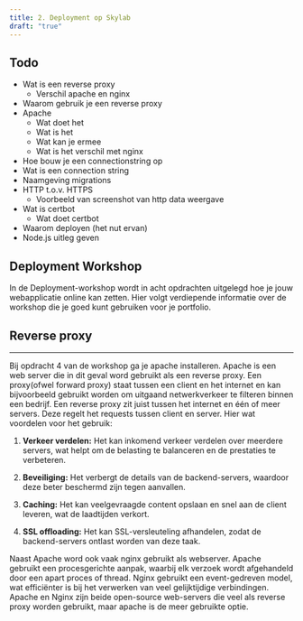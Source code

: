 ```yaml
---
title: 2. Deployment op Skylab
draft: "true"
---
```

## Todo
- Wat is een reverse proxy
	- Verschil apache en nginx
- Waarom gebruik je een reverse proxy
- Apache
	- Wat doet het 
	- Wat is het 
	- Wat kan je ermee
	- Wat is het verschil met nginx
- Hoe bouw je een connectionstring op
- Wat is een connection string
- Naamgeving migrations
- HTTP t.o.v. HTTPS
	- Voorbeeld van screenshot van http data weergave
- Wat is certbot
	- Wat doet certbot
- Waarom deployen (het nut ervan)
- Node.js uitleg geven


Deployment Workshop
---
In de Deployment-workshop wordt in acht opdrachten uitgelegd hoe je jouw webapplicatie online kan zetten. Hier volgt verdiepende informatie over de workshop die je goed kunt gebruiken voor je portfolio.

  
## Reverse proxy
---
Bij opdracht 4 van de workshop ga je apache installeren. Apache is een web server die in dit geval word gebruikt als een reverse proxy. Een proxy(ofwel forward proxy) staat tussen een client en het internet en kan bijvoorbeeld gebruikt worden om uitgaand netwerkverkeer te filteren binnen een bedrijf. Een reverse proxy zit juist tussen het internet en één of meer servers. Deze regelt het requests tussen client en server. Hier wat voordelen voor het gebruik:

1. **Verkeer verdelen:** Het kan inkomend verkeer verdelen over meerdere servers, wat helpt om de belasting te balanceren en de prestaties te verbeteren.

2. **Beveiliging:** Het verbergt de details van de backend-servers, waardoor deze beter beschermd zijn tegen aanvallen.

3. **Caching:** Het kan veelgevraagde content opslaan en snel aan de client leveren, wat de laadtijden verkort.

4. **SSL offloading:** Het kan SSL-versleuteling afhandelen, zodat de backend-servers ontlast worden van deze taak.


Naast Apache word ook vaak nginx gebruikt als webserver.  Apache gebruikt een procesgerichte aanpak, waarbij elk verzoek wordt afgehandeld door een apart proces of thread. Nginx gebruikt een event-gedreven model, wat efficiënter is bij het verwerken van veel gelijktijdige verbindingen.
Apache en Nginx zijn beide open-source web-servers die veel als reverse proxy worden gebruikt, maar apache is de meer gebruikte optie.


